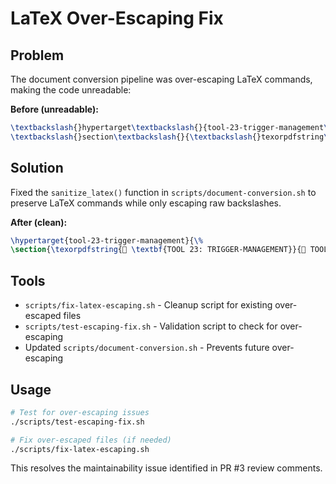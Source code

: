 # LaTeX Over-Escaping Fix

## Problem
The document conversion pipeline was over-escaping LaTeX commands, making the code unreadable:

**Before (unreadable):**
```latex
\textbackslash{}hypertarget\textbackslash{}{tool-23-trigger-management\textbackslash{}}\textbackslash{}{\textbackslash{}%
\textbackslash{}section\textbackslash{}{\textbackslash{}texorpdfstring\textbackslash{}{📄 \textbackslash{}textbf\textbackslash{}{TOOL 23: TRIGGER-MANAGEMENT\textbackslash{}}\textbackslash{}}
```

## Solution
Fixed the `sanitize_latex()` function in `scripts/document-conversion.sh` to preserve LaTeX commands while only escaping raw backslashes.

**After (clean):**
```latex
\hypertarget{tool-23-trigger-management}{\%
\section{\texorpdfstring{📄 \textbf{TOOL 23: TRIGGER-MANAGEMENT}}{📄 TOOL 23: TRIGGER-MANAGEMENT}}\label{tool-23-trigger-management}}
```

## Tools
- `scripts/fix-latex-escaping.sh` - Cleanup script for existing over-escaped files
- `scripts/test-escaping-fix.sh` - Validation script to check for over-escaping
- Updated `scripts/document-conversion.sh` - Prevents future over-escaping

## Usage
```bash
# Test for over-escaping issues
./scripts/test-escaping-fix.sh

# Fix over-escaped files (if needed)
./scripts/fix-latex-escaping.sh
```

This resolves the maintainability issue identified in PR #3 review comments.